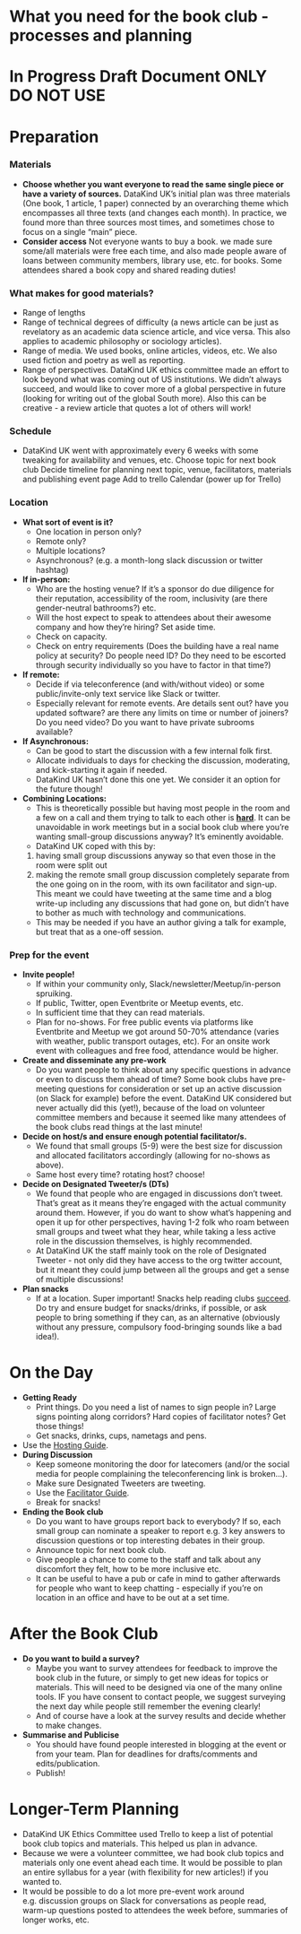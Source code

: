 What you need for the book club - processes and planning
================

# In Progress Draft Document ONLY DO NOT USE

# Preparation

### Materials

  - **Choose whether you want everyone to read the same single piece or
    have a variety of sources.** DataKind UK’s initial plan was three
    materials (One book, 1 article, 1 paper) connected by an overarching
    theme which encompasses all three texts (and changes each month). In
    practice, we found more than three sources most times, and sometimes
    chose to focus on a single “main” piece.
  - **Consider access** Not everyone wants to buy a book. we made sure
    some/all materials were free each time, and also made people aware
    of loans between community members, library use, etc. for books.
    Some attendees shared a book copy and shared reading duties\!

### What makes for good materials?

  - Range of lengths
  - Range of technical degrees of difficulty (a news article can be just
    as revelatory as an academic data science article, and vice versa.
    This also applies to academic philosophy or sociology articles).
  - Range of media. We used books, online articles, videos, etc. We also
    used fiction and poetry as well as reporting.
  - Range of perspectives. DataKind UK ethics committee made an effort
    to look beyond what was coming out of US institutions. We didn’t
    always succeed, and would like to cover more of a global perspective
    in future (looking for writing out of the global South more). Also
    this can be creative - a review article that quotes a lot of others
    will work\!

### Schedule

  - DataKind UK went with approximately every 6 weeks with some tweaking
    for availability and venues, etc. Choose topic for next book club
    Decide timeline for planning next topic, venue, facilitators,
    materials and publishing event page Add to trello Calendar (power up
    for Trello)

### Location

  - **What sort of event is it?**
      - One location in person only?
      - Remote only?
      - Multiple locations?
      - Asynchronous? (e.g. a month-long slack discussion or twitter
        hashtag)
  - **If in-person:**
      - Who are the hosting venue? If it’s a sponsor do due diligence
        for their reputation, accessibility of the room, inclusivity
        (are there gender-neutral bathrooms?) etc.
      - Will the host expect to speak to attendees about their awesome
        company and how they’re hiring? Set aside time.
      - Check on capacity.
      - Check on entry requirements (Does the building have a real name
        policy at security? Do people need ID? Do they need to be
        escorted through security individually so you have to factor in
        that time?)
  - **If remote:**
      - Decide if via teleconference (and with/without video) or some
        public/invite-only text service like Slack or twitter.
      - Especially relevant for remote events. Are details sent out?
        have you updated software? are there any limits on time or
        number of joiners? Do you need video? Do you want to have
        private subrooms available?
  - **If Asynchronous:**
      - Can be good to start the discussion with a few internal folk
        first.
      - Allocate individuals to days for checking the discussion,
        moderating, and kick-starting it again if needed.
      - DataKind UK hasn’t done this one yet. We consider it an option
        for the future though\!
  - **Combining Locations:**
      - This is theoretically possible but having most people in the
        room and a few on a call and them trying to talk to each other
        is
        [**hard**](https://chelseatroy.com/2018/03/29/why-do-remote-meetings-suck-so-much/).
        It can be unavoidable in work meetings but in a social book club
        where you’re wanting small-group discussions anyway? It’s
        eminently avoidable.
      - DataKind UK coped with this by:
    <!-- end list -->
    1)  having small group discussions anyway so that even those in the
        room were split out
    2)  making the remote small group discussion completely separate
        from the one going on in the room, with its own facilitator and
        sign-up. This meant we could have tweeting at the same time and
        a blog write-up including any discussions that had gone on, but
        didn’t have to bother as much with technology and
        communications.
    <!-- end list -->
      - This may be needed if you have an author giving a talk for
        example, but treat that as a one-off session.

### Prep for the event

  - **Invite people\!**
      - If within your community only, Slack/newsletter/Meetup/in-person
        spruiking.
      - If public, Twitter, open Eventbrite or Meetup events, etc.
      - In sufficient time that they can read materials.
      - Plan for no-shows. For free public events via platforms like
        Eventbrite and Meetup we got around 50-70% attendance (varies
        with weather, public transport outages, etc). For an onsite work
        event with colleagues and free food, attendance would be higher.
  - **Create and disseminate any pre-work**
      - Do you want people to think about any specific questions in
        advance or even to discuss them ahead of time? Some book clubs
        have pre-meeting questions for consideration or set up an active
        discussion (on Slack for example) before the event. DataKind UK
        considered but never actually did this (yet\!), because of the
        load on volunteer committee members and because it seemed like
        many attendees of the book clubs read things at the last
        minute\!
  - **Decide on host/s and ensure enough potential facilitator/s.**
      - We found that small groups (5-9) were the best size for
        discussion and allocated facilitators accordingly (allowing for
        no-shows as above).
      - Same host every time? rotating host? choose\!
  - **Decide on Designated Tweeter/s (DTs)**
      - We found that people who are engaged in discussions don’t tweet.
        That’s great as it means they’re engaged with the actual
        community around them. However, if you do want to show what’s
        happening and open it up for other perspectives, having 1-2 folk
        who roam between small groups and tweet what they hear, while
        taking a less active role in the discussion themselves, is
        highly recommended.
      - At DataKind UK the staff mainly took on the role of Designated
        Tweeter - not only did they have access to the org twitter
        account, but it meant they could jump between all the groups and
        get a sense of multiple discussions\!
  - **Plan snacks**
      - If at a location. Super important\! Snacks help reading clubs
        [succeed](https://jamanetwork.com/journals/jamainternalmedicine/article-abstract/620629).
        Do try and ensure budget for snacks/drinks, if possible, or ask
        people to bring something if they can, as an alternative
        (obviously without any pressure, compulsory food-bringing sounds
        like a bad idea\!).

# On the Day

  - **Getting Ready**
      - Print things. Do you need a list of names to sign people in?
        Large signs pointing along corridors? Hard copies of facilitator
        notes? Get those things\!
      - Get snacks, drinks, cups, nametags and pens.
  - Use the [Hosting Guide](Sample-Hosting-Guide.md).
  - **During Discussion**
      - Keep someone monitoring the door for latecomers (and/or the
        social media for people complaining the teleconferencing link is
        broken…).
      - Make sure Designated Tweeters are tweeting.
      - Use the [Facilitator Guide](Sample-Facilitator-Guide.md).
      - Break for snacks\!
  - **Ending the Book club**
      - Do you want to have groups report back to everybody? If so, each
        small group can nominate a speaker to report e.g. 3 key answers
        to discussion questions or top interesting debates in their
        group.
      - Announce topic for next book club.
      - Give people a chance to come to the staff and talk about any
        discomfort they felt, how to be more inclusive etc.
      - It can be useful to have a pub or cafe in mind to gather
        afterwards for people who want to keep chatting - especially if
        you’re on location in an office and have to be out at a set
        time.

# After the Book Club

  - **Do you want to build a survey?**
      - Maybe you want to survey attendees for feedback to improve the
        book club in the future, or simply to get new ideas for topics
        or materials. This will need to be designed via one of the many
        online tools. IF you have consent to contact people, we suggest
        surveying the next day while people still remember the evening
        clearly\!
      - And of course have a look at the survey results and decide
        whether to make changes.
  - **Summarise and Publicise**
      - You should have found people interested in blogging at the event
        or from your team. Plan for deadlines for drafts/comments and
        edits/publication.
      - Publish\!

# Longer-Term Planning

  - DataKind UK Ethics Committee used Trello to keep a list of potential
    book club topics and materials. This helped us plan in advance.
  - Because we were a volunteer committee, we had book club topics and
    materials only one event ahead each time. It would be possible to
    plan an entire syllabus for a year (with flexibility for new
    articles\!) if you wanted to.
  - It would be possible to do a lot more pre-event work around
    e.g. discussion groups on Slack for conversations as people read,
    warm-up questions posted to attendees the week before, summaries of
    longer works, etc.
